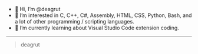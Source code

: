 - 👋 Hi, I’m @deagrut
- 👀 I’m interested in C, C++, C#, Assembly, HTML, CSS, Python, Bash, and a lot of other programming / scripting languages. 
- 🌱 I’m currently learning about Visual Studio Code extension coding.

----
> deagrut
